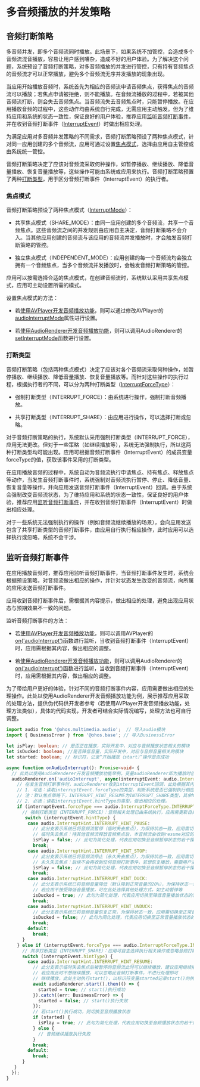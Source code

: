 # 多音频播放的并发策略

## 音频打断策略

多音频并发，即多个音频流同时播放。此场景下，如果系统不加管控，会造成多个音频流混音播放，容易让用户感到嘈杂，造成不好的用户体验。为了解决这个问题，系统预设了音频打断策略，对多音频播放的并发进行管控，只有持有音频焦点的音频流才可以正常播放，避免多个音频流无序并发播放的现象出现。

当应用开始播放音频时，系统首先为相应的音频流申请音频焦点，获得焦点的音频流可以播放；若焦点申请被拒绝，则不能播放。在音频流播放的过程中，若被其他音频流打断，则会失去音频焦点。当音频流失去音频焦点时，只能暂停播放。在应用播放音频的过程中，这些动作均由系统自行完成，无需应用主动触发。但为了维持应用和系统的状态一致性，保证良好的用户体验，推荐应用[监听音频打断事件](#监听音频打断事件)，并在收到音频打断事件（[InterruptEvent](../../reference/apis-audio-kit/js-apis-audio.md#interruptevent9)）时做出相应处理。

为满足应用对多音频并发策略的不同需求，音频打断策略预设了两种焦点模式，针对同一应用创建的多个音频流，应用可通过设置[焦点模式](#焦点模式)，选择由应用自主管控或由系统统一管控。

音频打断策略决定了应该对音频流采取何种操作，如暂停播放、继续播放、降低音量播放、恢复音量播放等，这些操作可能由系统或应用来执行。音频打断策略预置了两种[打断类型](#打断类型)，用于区分音频打断事件（InterruptEvent）的执行者。

### 焦点模式

音频打断策略预设了两种焦点模式（[InterruptMode](../../reference/apis-audio-kit/js-apis-audio.md#interruptmode9)）：

- 共享焦点模式（SHARE_MODE）：由同一应用创建的多个音频流，共享一个音频焦点。这些音频流之间的并发规则由应用自主决定，音频打断策略不会介入。当其他应用创建的音频流与该应用的音频流并发播放时，才会触发音频打断策略的管控。

- 独立焦点模式（INDEPENDENT_MODE）：应用创建的每一个音频流均会独立拥有一个音频焦点，当多个音频流并发播放时，会触发音频打断策略的管控。

应用可以按需选择合适的焦点模式，在创建音频流时，系统默认采用共享焦点模式，应用可主动设置所需的模式。

设置焦点模式的方法：

- 若[使用AVPlayer开发音频播放功能](../media/using-avplayer-for-playback.md)，则可以通过修改AVPlayer的[audioInterruptMode](../../reference/apis-media-kit/js-apis-media.md#avplayer9)属性进行设置。

- 若[使用AudioRenderer开发音频播放功能](using-audiorenderer-for-playback.md)，则可以调用AudioRenderer的[setInterruptMode](../../reference/apis-audio-kit/js-apis-audio.md#setinterruptmode9)函数进行设置。


### 打断类型

音频打断策略（包括两种焦点模式）决定了应该对各个音频流采取何种操作，如暂停播放、继续播放、降低音量播放、恢复音量播放等。而针对这些操作的执行过程，根据执行者的不同，可以分为两种打断类型（[InterruptForceType](../../reference/apis-audio-kit/js-apis-audio.md#interruptforcetype9)）：

- 强制打断类型（INTERRUPT_FORCE）：由系统进行操作，强制打断音频播放。

- 共享打断类型（INTERRUPT_SHARE）：由应用进行操作，可以选择打断或忽略。

对于音频打断策略的执行，系统默认采用强制打断类型（INTERRUPT_FORCE），应用无法更改。但对于一些策略（如继续播放等），系统无法强制执行，所以这两种打断类型均可能出现。应用可根据音频打断事件（InterruptEvent）的成员变量forceType的值，获取该事件采用的打断类型。

在应用播放音频的过程中，系统自动为音频流执行申请焦点、持有焦点、释放焦点等动作，当发生音频打断事件时，系统强制对音频流执行暂停、停止、降低音量、恢复音量等操作，并向应用发送音频打断事件（InterruptEvent）回调。由于系统会强制改变音频流状态，为了维持应用和系统的状态一致性，保证良好的用户体验，推荐应用[监听音频打断事件](#监听音频打断事件)，并在收到音频打断事件（InterruptEvent）时做出相应处理。

对于一些系统无法强制执行的操作（例如音频流继续播放的场景），会向应用发送包含了共享打断类型的音频打断事件，由应用自行执行相应操作，此时应用可以选择执行或忽略，系统不会干涉。

## 监听音频打断事件

在应用播放音频时，推荐应用监听音频打断事件，当音频打断事件发生时，系统会根据预设策略，对音频流做出相应的操作，并针对状态发生改变的音频流，向所属的应用发送音频打断事件。

应用收到音频打断事件后，需根据其内容提示，做出相应的处理，避免出现应用状态与预期效果不一致的问题。

监听音频打断事件的方法：

- 若[使用AVPlayer开发音频播放功能](../media/using-avplayer-for-playback.md)，则可以调用AVPlayer的[on('audioInterrupt')](../../reference/apis-media-kit/js-apis-media.md#onaudiointerrupt9)函数进行监听，当收到音频打断事件（InterruptEvent）时，应用需根据其内容，做出相应的调整。

- 若[使用AudioRenderer开发音频播放功能](using-audiorenderer-for-playback.md)，则可以调用AudioRenderer的[on('audioInterrupt')](../../reference/apis-audio-kit/js-apis-audio.md#onaudiointerrupt9)函数进行监听，当收到音频打断事件（InterruptEvent）时，应用需根据其内容，做出相应的调整。

为了带给用户更好的体验，针对不同的音频打断事件内容，应用需要做出相应的处理操作。此处以使用AudioRenderer开发音频播放功能为例，展示推荐应用采取的处理方法，提供伪代码供开发者参考（若使用AVPlayer开发音频播放功能，处理方法类似），具体的代码实现，开发者可结合实际情况编写，处理方法也可自行调整。
  
```ts
import audio from '@ohos.multimedia.audio';  // 导入audio模块
import { BusinessError } from '@ohos.base'; // 导入BusinessError

let isPlay: boolean; // 是否正在播放，实际开发中，对应与音频播放状态相关的模块
let isDucked: boolean; //是否降低音量，实际开发中，对应与音频音量相关的模块
let started: boolean; // 标识符，记录“开始播放（start）”操作是否成功

async function onAudioInterrupt(): Promise<void> {
  // 此处以使用AudioRenderer开发音频播放功能举例，变量audioRenderer即为播放时创建的AudioRenderer实例。
  audioRenderer.on('audioInterrupt', async(interruptEvent: audio.InterruptEvent) => {
    // 在发生音频打断事件时，audioRenderer收到interruptEvent回调，此处根据其内容做相应处理
    // 1. 可选：读取interruptEvent.forceType的类型，判断系统是否已强制执行相应操作。
    // 注：默认焦点策略下，INTERRUPT_HINT_RESUME为INTERRUPT_SHARE类型，其余hintType均为INTERRUPT_FORCE类型。因此对forceType可不做判断。
    // 2. 必选：读取interruptEvent.hintType的类型，做出相应的处理。
    if (interruptEvent.forceType === audio.InterruptForceType.INTERRUPT_FORCE) {
      // 强制打断类型（INTERRUPT_FORCE）：音频相关处理已由系统执行，应用需更新自身状态，做相应调整
       switch (interruptEvent.hintType) {
        case audio.InterruptHint.INTERRUPT_HINT_PAUSE:
          // 此分支表示系统已将音频流暂停（临时失去焦点），为保持状态一致，应用需切换至音频暂停状态
          // 临时失去焦点：待其他音频流释放音频焦点后，本音频流会收到resume对应的音频打断事件，到时可自行继续播放
          isPlay = false; // 此句为简化处理，代表应用切换至音频暂停状态的若干操作
          break;
        case audio.InterruptHint.INTERRUPT_HINT_STOP:
          // 此分支表示系统已将音频流停止（永久失去焦点），为保持状态一致，应用需切换至音频暂停状态
          // 永久失去焦点：后续不会再收到任何音频打断事件，若想恢复播放，需要用户主动触发。
          isPlay = false; // 此句为简化处理，代表应用切换至音频暂停状态的若干操作
          break;
        case audio.InterruptHint.INTERRUPT_HINT_DUCK:
          // 此分支表示系统已将音频音量降低（默认降到正常音量的20%），为保持状态一致，应用需切换至降低音量播放状态
          // 若应用不接受降低音量播放，可在此处选择其他处理方式，如主动暂停等
          isDucked = true; // 此句为简化处理，代表应用切换至降低音量播放状态的若干操作
          break;
        case audio.InterruptHint.INTERRUPT_HINT_UNDUCK:
          // 此分支表示系统已将音频音量恢复正常，为保持状态一致，应用需切换至正常音量播放状态
          isDucked = false; // 此句为简化处理，代表应用切换至正常音量播放状态的若干操作
          break;
        default:
          break;
      }
    } else if (interruptEvent.forceType === audio.InterruptForceType.INTERRUPT_SHARE) {
      // 共享打断类型（INTERRUPT_SHARE）：应用可自主选择执行相关操作或忽略音频打断事件
      switch (interruptEvent.hintType) {
        case audio.InterruptHint.INTERRUPT_HINT_RESUME:
          // 此分支表示临时失去焦点后被暂停的音频流此时可以继续播放，建议应用继续播放，切换至音频播放状态
          // 若应用此时不想继续播放，可以忽略此音频打断事件，不进行处理即可
          // 继续播放，此处主动执行start()，以标识符变量started记录start()的执行结果
          await audioRenderer.start().then(() => {
            started = true; // start()执行成功
          }).catch((err: BusinessError) => {
            started = false; // start()执行失败
          });
          // 若start()执行成功，则切换至音频播放状态
          if (started) {
            isPlay = true; // 此句为简化处理，代表应用切换至音频播放状态的若干操作
          } else {
            // 音频继续播放执行失败
          }
          break;
        default:
          break;
      }
   }
  });
}
```
